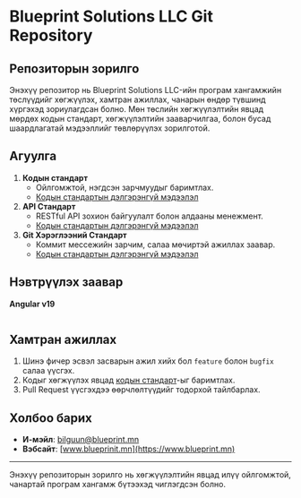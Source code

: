 # Blueprint Solutions LLC Git Repository

## Репозиторын зорилго
Энэхүү репозитор нь Blueprint Solutions LLC-ийн програм хангамжийн төслүүдийг хөгжүүлэх, хамтран ажиллах, чанарын өндөр түвшинд хүргэхэд зориулагдсан болно. Мөн төслийн хөгжүүлэлтийн явцад мөрдөх кодын стандарт, хөгжүүлэлтийн зааварчилгаа, болон бусад шаардлагатай мэдээллийг төвлөрүүлэх зорилготой.

## Агуулга
1. **Кодын стандарт**  
   - Ойлгомжтой, нэгдсэн зарчмуудыг баримтлах.  
   - [Кодын стандартын дэлгэрэнгүй мэдээлэл](./code_standarts.md)
2. **API Стандарт**  
   - RESTful API зохион байгуулалт болон алдааны менежмент.  
   - [Кодын стандартын дэлгэрэнгүй мэдээлэл](./code_standarts.md)
3. **Git Хэрэглээний Стандарт**  
   - Коммит мессежийн зарчим, салаа мөчиртэй ажиллах заавар.
   - [Кодын стандартын дэлгэрэнгүй мэдээлэл](./code_standarts.md)

## Нэвтрүүлэх заавар
  **Angular v19**  
      ```
      ```

## Хамтран ажиллах
1. Шинэ фичер эсвэл засварын ажил хийх бол `feature` болон `bugfix` салаа үүсгэх.
2. Кодыг хөгжүүлэх явцад [кодын стандарт](./code_standards.md)-ыг баримтлах.
3. Pull Request үүсгэхдээ өөрчлөлтүүдийг тодорхой тайлбарлах.

## Холбоо барих
- **И-мэйл**: bilguun@blueprint.mn
- **Вэбсайт**: [www.blueprinit.mn](https://www.blueprint.mn)

---

Энэхүү репозиторын зорилго нь хөгжүүлэлтийн явцад илүү ойлгомжтой, чанартай програм хангамж бүтээхэд чиглэгдсэн болно.
